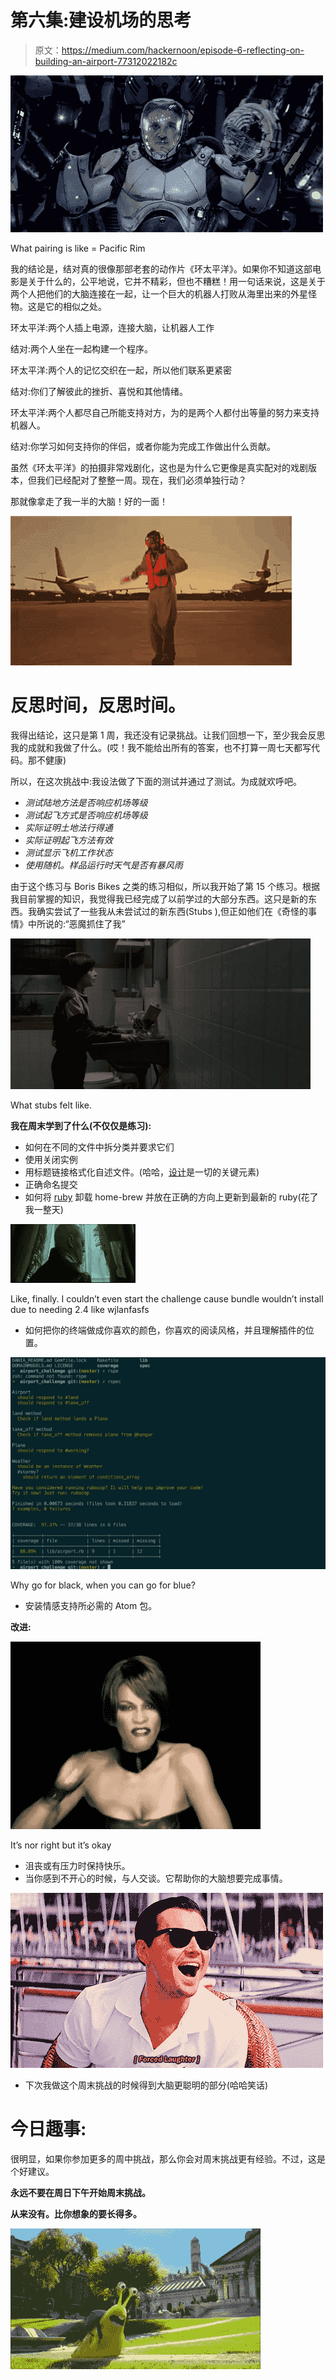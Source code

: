 # 第六集:建设机场的思考

> 原文：<https://medium.com/hackernoon/episode-6-reflecting-on-building-an-airport-77312022182c>

![](img/ac55dece7ee768ad8b8fa36b1ea2e0d9.png)

What pairing is like = Pacific Rim

我的结论是，结对真的很像那部老套的动作片《环太平洋》。如果你不知道这部电影是关于什么的，公平地说，它并不精彩，但也不糟糕！用一句话来说，这是关于两个人把他们的大脑连接在一起，让一个巨大的机器人打败从海里出来的外星怪物。这是它的相似之处。

环太平洋:两个人插上电源，连接大脑，让机器人工作

结对:两个人坐在一起构建一个程序。

环太平洋:两个人的记忆交织在一起，所以他们联系更紧密

结对:你们了解彼此的挫折、喜悦和其他情绪。

环太平洋:两个人都尽自己所能支持对方，为的是两个人都付出等量的努力来支持机器人。

结对:你学习如何支持你的伴侣，或者你能为完成工作做出什么贡献。

虽然《环太平洋》的拍摄非常戏剧化，这也是为什么它更像是真实配对的戏剧版本，但我们已经配对了整整一周。现在，我们必须单独行动？

那就像拿走了我一半的大脑！好的一面！

![](img/b663afb96696600471cd9bdf7849b92e.png)

# 反思时间，反思时间。

我得出结论，这只是第 1 周，我还没有记录挑战。让我们回想一下，至少我会反思我的成就和我做了什么。(哎！我不能给出所有的答案，也不打算一周七天都写代码。那不健康)

所以，在这次挑战中:我设法做了下面的测试并通过了测试。为成就欢呼吧。

*   *测试陆地方法是否响应机场等级*
*   *测试起飞方式是否响应机场等级*
*   *实际证明土地法行得通*
*   *实际证明起飞方法有效*
*   *测试显示飞机工作状态*
*   *使用随机。样品运行时天气是否有暴风雨*

由于这个练习与 Boris Bikes 之类的练习相似，所以我开始了第 15 个练习。根据我目前掌握的知识，我觉得我已经完成了以前学过的大部分东西。这只是新的东西。我确实尝试了一些我从未尝试过的新东西(Stubs ),但正如他们在《奇怪的事情》中所说的:“恶魔抓住了我”

![](img/513cb601b9cfb89c51d0243c93c965c4.png)

What stubs felt like.

**我在周末学到了什么(不仅仅是练习):**

*   如何在不同的文件中拆分类并要求它们
*   使用关闭实例
*   用标题链接格式化自述文件。(哈哈，[设计](https://hackernoon.com/tagged/design)是一切的关键元素)
*   正确命名提交
*   如何将 [ruby](https://hackernoon.com/tagged/ruby) 卸载 home-brew 并放在正确的方向上更新到最新的 ruby(花了我一整天)

![](img/f875f7913acad852debda0d11ecb8de3.png)

Like, finally. I couldn’t even start the challenge cause bundle wouldn’t install due to needing 2.4 like wjlanfasfs

*   如何把你的终端做成你喜欢的颜色，你喜欢的阅读风格，并且理解插件的位置。

![](img/46e5b88ca6fa749167753a0d3012a4de.png)

Why go for black, when you can go for blue?

*   安装情感支持所必需的 Atom 包。

**改进:**

![](img/7bf17a245e2549ea5a2e27e62173adb2.png)

It’s nor right but it’s okay

*   沮丧或有压力时保持快乐。
*   当你感到不开心的时候，与人交谈。它帮助你的大脑想要完成事情。

![](img/c1673c951052177d89b7f897610c99a9.png)

*   下次我做这个周末挑战的时候得到大脑更聪明的部分(哈哈笑话)

# 今日趣事:

很明显，如果你参加更多的周中挑战，那么你会对周末挑战更有经验。不过，这是个好建议。

**永远不要在周日下午开始周末挑战。**

**从来没有。比你想象的要长得多。**

![](img/a32f509acbcb9259d2dbb5863fb42faf.png)